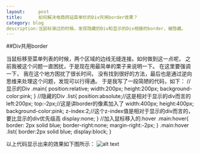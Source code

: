 ```yaml
---
layout:     post
title:      如何解决电商网站菜单栏的Div共用border效果？
category: blog
description:当鼠标滑过的时候，发现隐藏的Div和显示的Div相接的border，被隐藏。
---
```


##Div共用border

当鼠标移至菜单列表的时候，两个区域的边线无缝连接。如何做到这一点呢， 之前我被这个问题一直困扰，于是现在用最简单的栗子来说明一下。
在这里要强调一下， 我在这个地方困扰了很长时间， 没有找到很好的方法，最后也是通过逆向思维来处理这个问题，发现可以行得通。
于是我写了一段简陋的代码，如下：
	//显示的Div
	.main{
	position:relative;
	width:200px;
	height:200px;
	background-color:pink;
	}
	//隐藏的Div
	.list{
	position:absolute;//这是相对于显示的div而言的
	left:200px;
	top:-2px;//这是讲border的像素加入了
	width:400px;
	height:400px;
	background-color:pink;
	z-index:2;//这个z-index值是相对于显示的div而言的，要比显示的div优先级高
	display:none;
	}
	//加入鼠标移入的:hover
	.main:hover{
	border: 2px solid blue;
	border-right:none;
	margin-right:-2px;
	}
	.main:hover .list{
	border:2px solid blue;
	display:block;
	}

以上代码显示出来的效果如下图所示：
![alt text](/vvimg/共用2.png "Title")	

